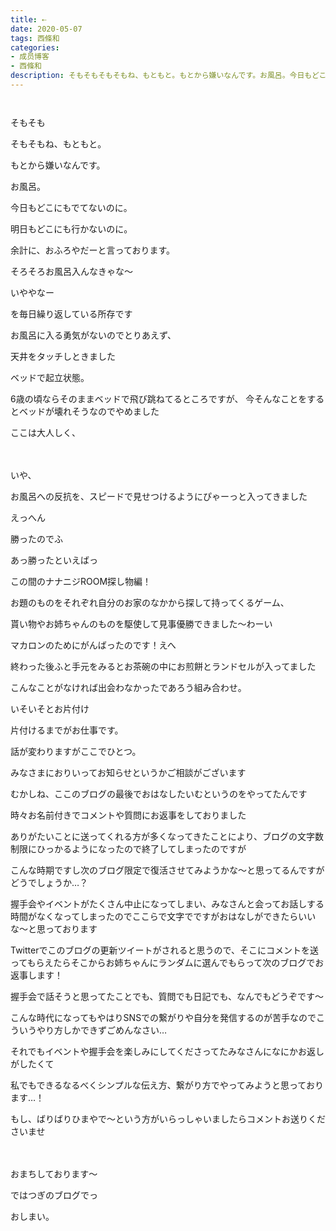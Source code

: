 ```yaml
---
title: ⇠
date: 2020-05-07
tags: 西條和
categories: 
- 成员博客
- 西條和
description: そもそもそもそもね、もともと。もとから嫌いなんです。お風呂。今日もどこにもでてないのに。明日もどこに...
---
```


        ﻿

















そもそも




















そもそもね、もともと。


















もとから嫌いなんです。



















お風呂。














今日もどこにもでてないのに。

明日もどこにも行かないのに。













余計に、おふろやだーと言っております。




















そろそろお風呂入んなきゃな〜





いややなー








を毎日繰り返している所存です























お風呂に入る勇気がないのでとりあえず、













天井をタッチしときました












ベッドで起立状態。













6歳の頃ならそのままベッドで飛び跳ねてるところですが、
今そんなことをするとベッドが壊れそうなのでやめました














ここは大人しく、
　




　　　　　　













いや、




お風呂への反抗を、スピードで見せつけるようにぴゃーっと入ってきました








えっへん













勝ったのでふ














あっ勝ったといえばっ










この間のナナニジROOM探し物編！






お題のものをそれぞれ自分のお家のなかから探して持ってくるゲーム、


貰い物やお姉ちゃんのものを駆使して見事優勝できました〜わーい










マカロンのためにがんばったのです！えへ
















終わった後ふと手元をみるとお茶碗の中にお煎餅とランドセルが入ってました







こんなことがなければ出会わなかったであろう組み合わせ。















いそいそとお片付け













片付けるまでがお仕事です。































話が変わりますがここでひとつ。








みなさまにおりいってお知らせというかご相談がございます










むかしね、ここのブログの最後でおはなしたいむというのをやってたんです





時々お名前付きでコメントや質問にお返事をしておりました










ありがたいことに送ってくれる方が多くなってきたことにより、ブログの文字数制限にひっかるようになったので終了してしまったのですが








こんな時期ですし次のブログ限定で復活させてみようかな〜と思ってるんですがどうでしょうか…？










握手会やイベントがたくさん中止になってしまい、みなさんと会ってお話しする時間がなくなってしまったのでここらで文字でですがおはなしができたらいいな〜と思っております












Twitterでこのブログの更新ツイートがされると思うので、そこにコメントを送ってもらえたらそこからお姉ちゃんにランダムに選んでもらって次のブログでお返事します！








握手会で話そうと思ってたことでも、質問でも日記でも、なんでもどうぞです〜












こんな時代になってもやはりSNSでの繋がりや自分を発信するのが苦手なのでこういうやり方しかできずごめんなさい…










それでもイベントや握手会を楽しみにしてくださってたみなさんになにかお返しがしたくて


私でもできるなるべくシンプルな伝え方、繋がり方でやってみようと思っております…！
























もし、ばりばりひまやで〜という方がいらっしゃいましたらコメントお送りくださいませ









　





おまちしております〜












ではつぎのブログでっ



















おしまい。



